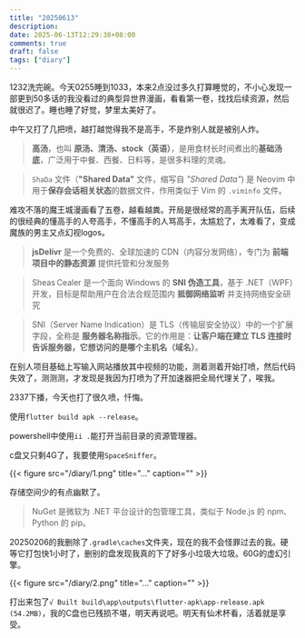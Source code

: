 ```yaml
---
title: "20250613"
description: 
date: 2025-06-13T12:29:38+08:00
comments: true
draft: false
tags: ["diary"]
---
```

1232洗完碗。今天0255睡到1033，本来2点没过多久打算睡觉的，不小心发现一部更到50多话的我没看过的典型异世界漫画，看看第一卷，找找后续资源，然后就很迟了。睡也睡了好觉，梦里太美好了。

中午又打了几把喷，越打越觉得我不是高手，不是炸别人就是被别人炸。

> **高汤**，也叫 **原汤、清汤、stock（英语）**，是用食材长时间煮出的**基础汤底**，广泛用于中餐、西餐、日料等，是很多料理的灵魂。

> `ShaDa` 文件（**"Shared Data"** 文件，缩写自 *"Shared Data"*) 是 Neovim 中用于**保存会话相关状态**的数据文件，作用类似于 Vim 的 `.viminfo` 文件。

难攻不落的魔王城漫画看了五卷，越看越粪。开局是很经常的高手离开队伍，后续的很经典的懂高手的人夸高手，不懂高手的人骂高手，太尴尬了，太难看了，变成魔族的男主又点幻视logos。

> **jsDelivr** 是一个免费的、全球加速的 CDN（内容分发网络），专门为 **前端项目中的静态资源** 提供托管和分发服务

> Sheas Cealer 是一个面向 Windows 的 **SNI 伪造工具**，基于 .NET（WPF）开发，目标是帮助用户在合法合规范围内 **抵御网络监听** 并支持网络安全研究

> SNI（Server Name Indication）是 TLS（传输层安全协议）中的一个扩展字段，全称是 **服务器名称指示**。它的作用是：**让客户端在建立 TLS 连接时告诉服务器，它想访问的是哪个主机名（域名）**。

在别人项目基础上写输入网站播放其中视频的功能，测着测着开始打喷，然后代码失效了，测测测，才发现是我因为打喷为了开加速器把全局代理关了，唉我。

2337下播，今天也打了很久喷，忏悔。

使用`flutter build apk --release`。

powershell中使用`ii .`能打开当前目录的资源管理器。

c盘又只剩4G了，我要使用`SpaceSniffer`。

{{< figure src="/diary/1.png" title="..." caption="" >}}

存储空间少的有点幽默了。

> NuGet 是微软为 .NET 平台设计的包管理工具，类似于 Node.js 的 npm、Python 的 pip。

20250206的我删除了`.gradle\caches`文件夹，现在的我不会怪罪过去的我。硬等它打包快1小时了，删别的盘发现我真的下了好多小垃圾大垃圾。60G的虚幻引擎。

{{< figure src="/diary/2.png" title="..." caption="" >}}

打出来包了`√ Built build\app\outputs\flutter-apk\app-release.apk (54.2MB)`，我的C盘也已残损不堪，明天再说吧。明天有仙术杯看，活着就是享受。
